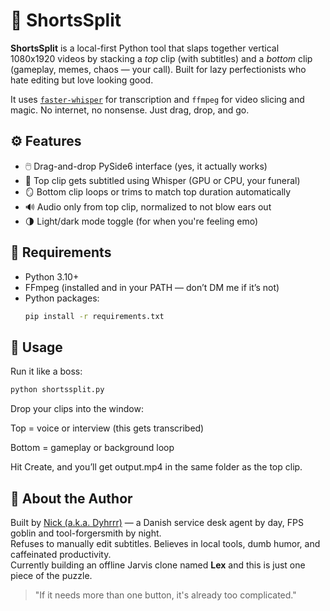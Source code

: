 # 🐢 ShortsSplit

**ShortsSplit** is a local-first Python tool that slaps together vertical 1080x1920 videos by stacking a *top* clip (with subtitles) and a *bottom* clip (gameplay, memes, chaos — your call). Built for lazy perfectionists who hate editing but love looking good.

It uses [`faster-whisper`](https://github.com/guillaumekln/faster-whisper) for transcription and `ffmpeg` for video slicing and magic. No internet, no nonsense. Just drag, drop, and go.

## ⚙️ Features
- 🖱️ Drag-and-drop PySide6 interface (yes, it actually works)
- 🧠 Top clip gets subtitled using Whisper (GPU or CPU, your funeral)
- 🪞 Bottom clip loops or trims to match top duration automatically
- 🔊 Audio only from top clip, normalized to not blow ears out
- 🌗 Light/dark mode toggle (for when you're feeling emo)

## 🧪 Requirements
- Python 3.10+
- FFmpeg (installed and in your PATH — don’t DM me if it’s not)
- Python packages:
  ```bash
  pip install -r requirements.txt
  ```

## 🚀 Usage
Run it like a boss:

```bash
python shortssplit.py
```

Drop your clips into the window:

Top = voice or interview (this gets transcribed)

Bottom = gameplay or background loop

Hit Create, and you’ll get output.mp4 in the same folder as the top clip.

## 👤 About the Author

Built by [Nick (a.k.a. Dyhrrr)](https://twitch.tv/dyhrrr) — a Danish service desk agent by day, FPS goblin and tool-forgersmith by night.  
Refuses to manually edit subtitles. Believes in local tools, dumb humor, and caffeinated productivity.  
Currently building an offline Jarvis clone named **Lex** and this is just one piece of the puzzle.

> "If it needs more than one button, it's already too complicated."
